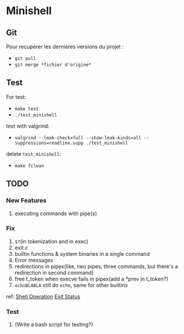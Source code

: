 # Minishell

## Git

Pour recuperer les dernieres versions du projet :
- `git pull`
- `git merge *fichier d'origine*`

## Test

For test:
- `make test`
- `./test_minishell`

test with valgrind:
- `valgrind --leak-check=full --show-leak-kinds=all --suppressions=readline.supp ./test_minishell`

delete `test_minishell`:
- `make fclean`

## TODO

### New Features
1. executing commands with pipe(s)

### Fix
1. `$?`(in tokenization and in exec)
2. exit.c 
3. builtin functions & system binaries in a single command
4. Error messages
5. redirections in pipex(like, two pipes, three commands, but there's a redirection in second command)
6. free t_token when execve fails in pipex(add a *prev in t_token?)
7. `echoBLABLA` still do `echo`, same for other builtins

ref:
[Shell Operation](https://www.gnu.org/savannah-checkouts/gnu/bash/manual/html_node/Shell-Operation.html)
[Exit Status](https://www.gnu.org/savannah-checkouts/gnu/bash/manual/html_node/Exit-Status.html)


### Test
1. (Write a bash script for testing?) 